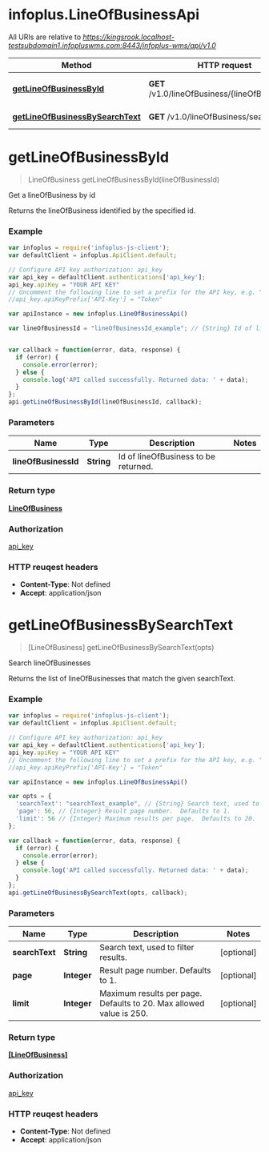# infoplus.LineOfBusinessApi

All URIs are relative to *https://kingsrook.localhost-testsubdomain1.infopluswms.com:8443/infoplus-wms/api/v1.0*

Method | HTTP request | Description
------------- | ------------- | -------------
[**getLineOfBusinessById**](LineOfBusinessApi.md#getLineOfBusinessById) | **GET** /v1.0/lineOfBusiness/{lineOfBusinessId} | Get a lineOfBusiness by id
[**getLineOfBusinessBySearchText**](LineOfBusinessApi.md#getLineOfBusinessBySearchText) | **GET** /v1.0/lineOfBusiness/search | Search lineOfBusinesses


<a name="getLineOfBusinessById"></a>
# **getLineOfBusinessById**
> LineOfBusiness getLineOfBusinessById(lineOfBusinessId)

Get a lineOfBusiness by id

Returns the lineOfBusiness identified by the specified id.

### Example
```javascript
var infoplus = require('infoplus-js-client');
var defaultClient = infoplus.ApiClient.default;

// Configure API key authorization: api_key
var api_key = defaultClient.authentications['api_key'];
api_key.apiKey = "YOUR API KEY"
// Uncomment the following line to set a prefix for the API key, e.g. "Token" (defaults to null)
//api_key.apiKeyPrefix['API-Key'] = "Token"

var apiInstance = new infoplus.LineOfBusinessApi()

var lineOfBusinessId = "lineOfBusinessId_example"; // {String} Id of lineOfBusiness to be returned.


var callback = function(error, data, response) {
  if (error) {
    console.error(error);
  } else {
    console.log('API called successfully. Returned data: ' + data);
  }
};
api.getLineOfBusinessById(lineOfBusinessId, callback);
```

### Parameters

Name | Type | Description  | Notes
------------- | ------------- | ------------- | -------------
 **lineOfBusinessId** | **String**| Id of lineOfBusiness to be returned. | 

### Return type

[**LineOfBusiness**](LineOfBusiness.md)

### Authorization

[api_key](../README.md#api_key)

### HTTP reuqest headers

 - **Content-Type**: Not defined
 - **Accept**: application/json

<a name="getLineOfBusinessBySearchText"></a>
# **getLineOfBusinessBySearchText**
> [LineOfBusiness] getLineOfBusinessBySearchText(opts)

Search lineOfBusinesses

Returns the list of lineOfBusinesses that match the given searchText.

### Example
```javascript
var infoplus = require('infoplus-js-client');
var defaultClient = infoplus.ApiClient.default;

// Configure API key authorization: api_key
var api_key = defaultClient.authentications['api_key'];
api_key.apiKey = "YOUR API KEY"
// Uncomment the following line to set a prefix for the API key, e.g. "Token" (defaults to null)
//api_key.apiKeyPrefix['API-Key'] = "Token"

var apiInstance = new infoplus.LineOfBusinessApi()

var opts = { 
  'searchText': "searchText_example", // {String} Search text, used to filter results.
  'page': 56, // {Integer} Result page number.  Defaults to 1.
  'limit': 56 // {Integer} Maximum results per page.  Defaults to 20.  Max allowed value is 250.
};

var callback = function(error, data, response) {
  if (error) {
    console.error(error);
  } else {
    console.log('API called successfully. Returned data: ' + data);
  }
};
api.getLineOfBusinessBySearchText(opts, callback);
```

### Parameters

Name | Type | Description  | Notes
------------- | ------------- | ------------- | -------------
 **searchText** | **String**| Search text, used to filter results. | [optional] 
 **page** | **Integer**| Result page number.  Defaults to 1. | [optional] 
 **limit** | **Integer**| Maximum results per page.  Defaults to 20.  Max allowed value is 250. | [optional] 

### Return type

[**[LineOfBusiness]**](LineOfBusiness.md)

### Authorization

[api_key](../README.md#api_key)

### HTTP reuqest headers

 - **Content-Type**: Not defined
 - **Accept**: application/json

